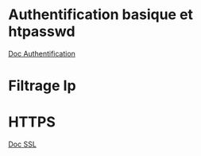 Authentification basique et htpasswd
====================================
[Doc Authentification](http://httpd.apache.org/docs/2.2/howto/auth.html)

Filtrage Ip
===========

HTTPS
=====
[Doc SSL](https://httpd.apache.org/docs/2.4/fr/ssl/ssl_howto.html)


